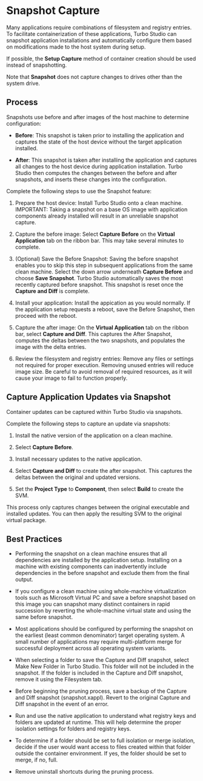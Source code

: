 # Snapshot Capture

Many applications require combinations of filesystem and registry entries. To facilitate containerization of these applications, Turbo Studio can snapshot application installations and automatically configure them based on modifications made to the host system during setup.

If possible, the **Setup Capture** method of container creation should be used instead of snapshotting.

Note that **Snapshot** does not capture changes to drives other than the system drive.

## Process

Snapshots use before and after images of the host machine to determine configuration:

- **Before**: This snapshot is taken prior to installing the application and captures the state of the host device without the target application installed.

- **After**: This snapshot is taken after installing the application and captures all changes to the host device during application installation. Turbo Studio then computes the changes between the before and after snapshots, and inserts these changes into the configuration.

Complete the following steps to use the Snapshot feature:

1. Prepare the host device: Install Turbo Studio onto a clean machine. IMPORTANT: Taking a snapshot on a base OS image with application components already installed will result in an unreliable snapshot capture.

2. Capture the before image: Select **Capture Before** on the **Virtual Application** tab on the ribbon bar. This may take several minutes to complete.

3. (Optional) Save the Before Snapshot: Saving the before snapshot enables you to skip this step in subsequent applications from the same clean machine. Select the down arrow underneath **Capture Before** and choose **Save Snapshot**. Turbo Studio automatically saves the most recently captured before snapshot. This snapshot is reset once the **Capture and Diff** is complete.

4. Install your application: Install the appication as you would normally. If the application setup requests a reboot, save the Before Snapshot, then proceed with the reboot.

5. Capture the after image: On the **Virtual Application** tab on the ribbon bar, select **Capture and Diff**.  This captures the After Snapshot, computes the deltas between the two snapshots, and populates the image with the delta entries.

6. Review the filesystem and registry entries:  Remove any files or settings not required for proper execution. Removing unused entries will reduce image size. Be careful to avoid removal of required resources, as it will cause your image to fail to function properly.

## Capture Application Updates via Snapshot

Container updates can be captured within Turbo Studio via snapshots.

Complete the following steps to capture an update via snapshots:

1. Install the native version of the application on a clean machine.

2. Select **Capture Before**.

3. Install necessary updates to the native application.

4. Select **Capture and Diff** to create the after snapshot. This captures the deltas between the original and updated versions.

5. Set the **Project Type** to **Component**, then select **Build** to create the SVM.

This process only captures changes between the original executable and installed updates. You can then apply the resulting SVM to the original virtual package.

## Best Practices

- Performing the snapshot on a clean machine ensures that all dependencies are installed by the application setup. Installing on a machine with existing components can inadvertently include dependencies in the before snapshot and exclude them from the final output.

- If you configure a clean machine using whole-machine virtualization tools such as Microsoft Virtual PC and save a before snapshot based on this image you can snapshot many distinct containers in rapid succession by reverting the whole-machine virtual state and using the same before snapshot.

- Most applications should be configured by performing the snapshot on the earliest (least common denominator) target operating system. A small number of applications may require multi-platform merge for successful deployment across all operating system variants.

- When selecting a folder to save the Capture and Diff snapshot, select Make New Folder in Turbo Studio. This folder will not be included in the snapshot. If the folder is included in the Capture and Diff snapshot, remove it using the Filesystem tab.

- Before beginning the pruning process, save a backup of the Capture and Diff snapshot (snapshot.xappl). Revert to the original Capture and Diff snapshot in the event of an error.

- Run and use the native application to understand what registry keys and folders are updated at runtime. This will help determine the proper isolation settings for folders and registry keys.

- To determine if a folder should be set to full isolation or merge isolation, decide if the user would want access to files created within that folder outside the container environment. If yes, the folder should be set to merge, if no, full.

- Remove uninstall shortcuts during the pruning process.

